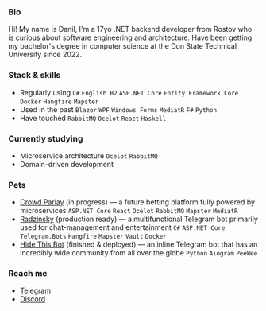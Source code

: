 ### Bio
Hi! My name is Danil, I'm a 17yo .NET backend developer from Rostov who is curious about software engineering and architecture. Have been getting my bachelor's degree in computer science at the Don State Technical University since 2022.

### Stack & skills
- Regularly using `C#` `English B2` `ASP.NET Core` `Entity Framework Core` `Docker` `Hangfire` `Mapster`
- Used in the past `Blazor` `WPF` `Windows Forms` `MediatR` `F#` `Python`
- Have touched `RabbitMQ` `Ocelot` `React` `Haskell`

### Currently studying
- Microservice architecture `Ocelot` `RabbitMQ`
- Domain-driven development

### Pets
- [Crowd Parlay](https://github.com/crowd-parlay) (in progress) — a future betting platform fully powered by microservices `ASP.NET Core` `React` `Ocelot` `RabbitMQ` `Mapster` `MediatR`
- [Radzinsky](https://github.com/undrcrxwn/radzinsky) (production ready) — a multifunctional Telegram bot primarily used for chat-management and entertainment `C#` `ASP.NET Core` `Telegram.Bots` `Hangfire` `Mapster` `Vault` `Docker`
- [Hide This Bot](https://github.com/undrcrxwn/hide-this-bot) (finished & deployed) — an inline Telegram bot that has an incredibly wide community from all over the globe `Python` `Aiogram` `PeeWee`

### Reach me
- [Telegram](https://t.me/undrcrxwn)
- [Discord](https://discordapp.com/users/764185797200969748)
